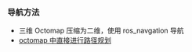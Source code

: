 ### 导航方法

- 三维 Octomap 压缩为二维，使用 ros_navgation 导航
- [octomap 中直接进行路径规划](https://blog.csdn.net/hankerbit/article/details/81117572)